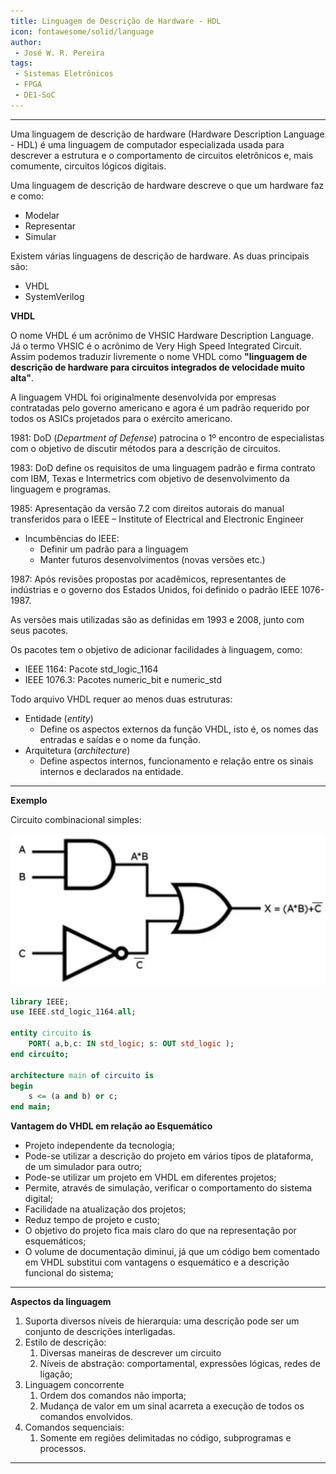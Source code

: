 ```yaml
---
title: Linguagem de Descrição de Hardware - HDL
icon: fontawesome/solid/language
author:
 - José W. R. Pereira
tags:
 - Sistemas Eletrônicos
 - FPGA
 - DE1-SoC
---
```



---

Uma linguagem de descrição de hardware (Hardware Description Language - HDL) é uma linguagem de computador especializada usada para descrever a estrutura e o comportamento de circuitos eletrônicos e, mais comumente, circuitos lógicos digitais.

Uma linguagem de descrição de hardware descreve o que um hardware faz e como:

- Modelar
- Representar
- Simular

Existem várias linguagens de descrição de hardware. As duas principais são:

- VHDL
- SystemVerilog



**VHDL**

O nome VHDL é um acrônimo de VHSIC Hardware Description Language. Já o termo VHSIC é o acrônimo de Very High Speed Integrated Circuit. Assim podemos traduzir livremente o nome VHDL como **"linguagem de descrição de hardware para circuitos integrados de velocidade muito alta"**.


A linguagem VHDL foi originalmente desenvolvida por empresas contratadas pelo governo americano e agora é um padrão requerido por todos os ASICs projetados para o exército americano.

1981: DoD (*Department of Defense*) patrocina o 1º encontro de especialistas com o objetivo de discutir métodos para a descrição de circuitos.

1983: DoD define os requisitos de uma linguagem padrão e firma contrato com IBM, Texas e Intermetrics com objetivo de desenvolvimento da linguagem e programas.

1985: Apresentação da versão 7.2 com direitos autorais do manual transferidos para o IEEE – Institute of Electrical and Electronic Engineer
- Incumbências do IEEE:
    - Definir um padrão para a linguagem
    - Manter futuros desenvolvimentos (novas versões etc.)

1987: Após revisões propostas por acadêmicos, representantes de indústrias e o governo dos Estados Unidos, foi definido o padrão IEEE 1076-1987.

As versões mais utilizadas são as definidas em 1993 e 2008, junto com seus pacotes.

Os pacotes tem o objetivo de adicionar facilidades à linguagem, como:

- IEEE 1164: Pacote std_logic_1164
- IEEE 1076.3: Pacotes numeric_bit e numeric_std



Todo arquivo VHDL requer ao menos duas estruturas:

- Entidade (*entity*)
    - Define os aspectos externos da função VHDL, isto é, os nomes das entradas e saídas e o nome da função.
- Arquitetura (*architecture*)
    - Define aspectos internos, funcionamento e relação entre os sinais internos e declarados na entidade.

---

**Exemplo**

Circuito combinacional simples:

![combinacional](img/t02-circuitoCombinacional.png)

```vhdl title='VHDL'
library IEEE;
use IEEE.std_logic_1164.all;

entity circuito is
    PORT( a,b,c: IN std_logic; s: OUT std_logic );
end circuito;

architecture main of circuito is
begin
    s <= (a and b) or c;
end main;

```

**Vantagem do VHDL em relação ao Esquemático**

- Projeto independente da tecnologia;
- Pode-se utilizar a descrição do projeto em vários tipos de plataforma, de um simulador para outro;
- Pode-se utilizar um projeto em VHDL em diferentes projetos;
- Permite, através de simulação, verificar o comportamento do sistema digital;
- Facilidade na atualização dos projetos;
- Reduz tempo de projeto e custo;
- O objetivo do projeto fica mais claro do que na representação por esquemáticos;
- O volume de documentação diminui, já que um código bem comentado em VHDL substitui com vantagens o esquemático e a descrição funcional do sistema;

---

**Aspectos da linguagem**

1. Suporta diversos níveis de hierarquia: uma descrição pode ser um conjunto de descrições interligadas.
2. Estilo de descrição:
   1. Diversas maneiras de descrever um circuito
   2. Níveis de abstração: comportamental, expressões lógicas, redes de ligação;
3. Linguagem concorrente
   1. Ordem dos comandos não importa;
   2. Mudança de valor em um sinal acarreta a execução de todos os comandos envolvidos.
4. Comandos sequenciais:
   1. Somente em regiões delimitadas no código, subprogramas e processos.


---
